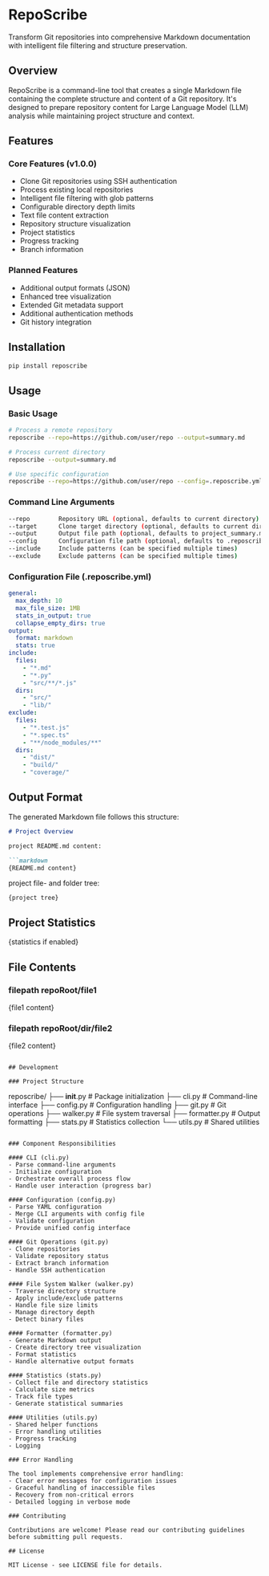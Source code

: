 # RepoScribe

Transform Git repositories into comprehensive Markdown documentation with intelligent file filtering and structure preservation.

## Overview

RepoScribe is a command-line tool that creates a single Markdown file containing the complete structure and content of a Git repository. It's designed to prepare repository content for Large Language Model (LLM) analysis while maintaining project structure and context.

## Features

### Core Features (v1.0.0)

- Clone Git repositories using SSH authentication
- Process existing local repositories
- Intelligent file filtering with glob patterns
- Configurable directory depth limits
- Text file content extraction
- Repository structure visualization
- Project statistics
- Progress tracking
- Branch information

### Planned Features

- Additional output formats (JSON)
- Enhanced tree visualization
- Extended Git metadata support
- Additional authentication methods
- Git history integration

## Installation

```bash
pip install reposcribe
```

## Usage

### Basic Usage

```bash
# Process a remote repository
reposcribe --repo=https://github.com/user/repo --output=summary.md

# Process current directory
reposcribe --output=summary.md

# Use specific configuration
reposcribe --repo=https://github.com/user/repo --config=.reposcribe.yml
```

### Command Line Arguments

```bash
--repo        Repository URL (optional, defaults to current directory)
--target      Clone target directory (optional, defaults to current directory)
--output      Output file path (optional, defaults to project_summary.md)
--config      Configuration file path (optional, defaults to .reposcribe.yml)
--include     Include patterns (can be specified multiple times)
--exclude     Exclude patterns (can be specified multiple times)
```

### Configuration File (.reposcribe.yml)

```yaml
general:
  max_depth: 10
  max_file_size: 1MB
  stats_in_output: true
  collapse_empty_dirs: true
output:
  format: markdown
  stats: true
include:
  files:
    - "*.md"
    - "*.py"
    - "src/**/*.js"
  dirs:
    - "src/"
    - "lib/"
exclude:
  files:
    - "*.test.js"
    - "*.spec.ts"
    - "**/node_modules/**"
  dirs:
    - "dist/"
    - "build/"
    - "coverage/"
```

## Output Format

The generated Markdown file follows this structure:

```markdown
# Project Overview

project README.md content:

```markdown
{README.md content}
```

project file- and folder tree:

```tree
{project tree}
```

## Project Statistics
{statistics if enabled}

## File Contents

### filepath repoRoot/file1
{file1 content}

### filepath repoRoot/dir/file2
{file2 content}
```

## Development

### Project Structure

```
reposcribe/
├── __init__.py          # Package initialization
├── cli.py              # Command-line interface
├── config.py           # Configuration handling
├── git.py             # Git operations
├── walker.py          # File system traversal
├── formatter.py       # Output formatting
├── stats.py          # Statistics collection
└── utils.py          # Shared utilities
```

### Component Responsibilities

#### CLI (cli.py)
- Parse command-line arguments
- Initialize configuration
- Orchestrate overall process flow
- Handle user interaction (progress bar)

#### Configuration (config.py)
- Parse YAML configuration
- Merge CLI arguments with config file
- Validate configuration
- Provide unified config interface

#### Git Operations (git.py)
- Clone repositories
- Validate repository status
- Extract branch information
- Handle SSH authentication

#### File System Walker (walker.py)
- Traverse directory structure
- Apply include/exclude patterns
- Handle file size limits
- Manage directory depth
- Detect binary files

#### Formatter (formatter.py)
- Generate Markdown output
- Create directory tree visualization
- Format statistics
- Handle alternative output formats

#### Statistics (stats.py)
- Collect file and directory statistics
- Calculate size metrics
- Track file types
- Generate statistical summaries

#### Utilities (utils.py)
- Shared helper functions
- Error handling utilities
- Progress tracking
- Logging

### Error Handling

The tool implements comprehensive error handling:
- Clear error messages for configuration issues
- Graceful handling of inaccessible files
- Recovery from non-critical errors
- Detailed logging in verbose mode

### Contributing

Contributions are welcome! Please read our contributing guidelines before submitting pull requests.

## License

MIT License - see LICENSE file for details.
